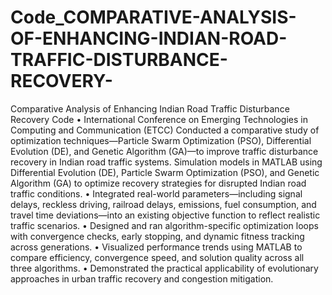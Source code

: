 # Code_COMPARATIVE-ANALYSIS-OF-ENHANCING-INDIAN-ROAD-TRAFFIC-DISTURBANCE-RECOVERY-

Comparative Analysis of Enhancing Indian Road  Traffic Disturbance Recovery Code 
 •
 International Conference on Emerging Technologies in  Computing  and Communication (ETCC)
 Conducted a comparative study of optimization techniques—Particle Swarm Optimization 
(PSO), Differential Evolution (DE), and Genetic Algorithm (GA)—to improve traffic 
disturbance recovery in Indian road traffic systems.
 Simulation models in MATLAB using Differential 
Evolution (DE), Particle Swarm Optimization (PSO), and Genetic Algorithm (GA) 
to optimize recovery strategies for disrupted Indian road traffic conditions.
 •
 Integrated real-world parameters—including signal delays, reckless driving, railroad 
delays, emissions, fuel consumption, and travel time deviations—into an existing 
objective function to reflect realistic traffic scenarios.
 •
 Designed and ran algorithm-specific optimization loops with convergence checks, early 
stopping, and dynamic fitness tracking across generations.
 •
 Visualized performance trends using MATLAB to compare efficiency, convergence speed, 
and solution quality across all three algorithms.
 •
 Demonstrated the practical applicability of evolutionary approaches in urban traffic 
recovery and congestion mitigation.
